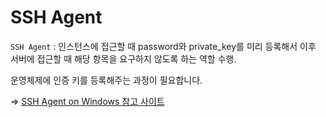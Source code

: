 # SSH Agent

`SSH Agent` : 인스턴스에 접근할 때 password와 private_key를 미리 등록해서 이후 서버에 접근할 때 해당 항목을 요구하지 않도록 하는 역할 수행.

운영체제에 인증 키를 등록해주는 과정이 필요합니다.

=> [SSH Agent on Windows 참고 사이트](https://docs.microsoft.com/ko-kr/windows-server/administration/openssh/openssh_keymanagement)




